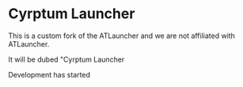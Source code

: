 # Cyrptum Launcher

This is a custom fork of the ATLauncher and we are not affiliated with ATLauncher.

It will be dubed "Cyrptum Launcher

Development has started
